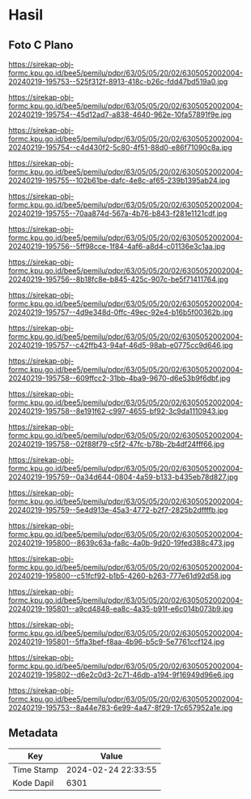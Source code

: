 # Hasil

## Foto C Plano

https://sirekap-obj-formc.kpu.go.id/bee5/pemilu/pdpr/63/05/05/20/02/6305052002004-20240219-195753--525f312f-8913-418c-b26c-fdd47bd519a0.jpg

https://sirekap-obj-formc.kpu.go.id/bee5/pemilu/pdpr/63/05/05/20/02/6305052002004-20240219-195754--45d12ad7-a838-4640-962e-10fa57891f9e.jpg

https://sirekap-obj-formc.kpu.go.id/bee5/pemilu/pdpr/63/05/05/20/02/6305052002004-20240219-195754--c4d430f2-5c80-4f51-88d0-e86f71090c8a.jpg

https://sirekap-obj-formc.kpu.go.id/bee5/pemilu/pdpr/63/05/05/20/02/6305052002004-20240219-195755--102b61be-dafc-4e8c-af65-239b1395ab24.jpg

https://sirekap-obj-formc.kpu.go.id/bee5/pemilu/pdpr/63/05/05/20/02/6305052002004-20240219-195755--70aa874d-567a-4b76-b843-f281e1121cdf.jpg

https://sirekap-obj-formc.kpu.go.id/bee5/pemilu/pdpr/63/05/05/20/02/6305052002004-20240219-195756--5ff98cce-1f84-4af6-a8d4-c01136e3c1aa.jpg

https://sirekap-obj-formc.kpu.go.id/bee5/pemilu/pdpr/63/05/05/20/02/6305052002004-20240219-195756--8b18fc8e-b845-425c-907c-be5f71411764.jpg

https://sirekap-obj-formc.kpu.go.id/bee5/pemilu/pdpr/63/05/05/20/02/6305052002004-20240219-195757--4d9e348d-0ffc-49ec-92e4-b16b5f00362b.jpg

https://sirekap-obj-formc.kpu.go.id/bee5/pemilu/pdpr/63/05/05/20/02/6305052002004-20240219-195757--c42ffb43-94af-46d5-98ab-e0775cc9d646.jpg

https://sirekap-obj-formc.kpu.go.id/bee5/pemilu/pdpr/63/05/05/20/02/6305052002004-20240219-195758--609ffcc2-31bb-4ba9-9670-d6e53b9f6dbf.jpg

https://sirekap-obj-formc.kpu.go.id/bee5/pemilu/pdpr/63/05/05/20/02/6305052002004-20240219-195758--8e191f62-c997-4655-bf92-3c9da1110943.jpg

https://sirekap-obj-formc.kpu.go.id/bee5/pemilu/pdpr/63/05/05/20/02/6305052002004-20240219-195758--02f88f79-c5f2-47fc-b78b-2b4df24fff66.jpg

https://sirekap-obj-formc.kpu.go.id/bee5/pemilu/pdpr/63/05/05/20/02/6305052002004-20240219-195759--0a34d644-0804-4a59-b133-b435eb78d827.jpg

https://sirekap-obj-formc.kpu.go.id/bee5/pemilu/pdpr/63/05/05/20/02/6305052002004-20240219-195759--5e4d913e-45a3-4772-b2f7-2825b2dffffb.jpg

https://sirekap-obj-formc.kpu.go.id/bee5/pemilu/pdpr/63/05/05/20/02/6305052002004-20240219-195800--8639c63a-fa8c-4a0b-9d20-19fed388c473.jpg

https://sirekap-obj-formc.kpu.go.id/bee5/pemilu/pdpr/63/05/05/20/02/6305052002004-20240219-195800--c51fcf92-b1b5-4260-b263-777e61d92d58.jpg

https://sirekap-obj-formc.kpu.go.id/bee5/pemilu/pdpr/63/05/05/20/02/6305052002004-20240219-195801--a9cd4848-ea8c-4a35-b91f-e6c014b073b9.jpg

https://sirekap-obj-formc.kpu.go.id/bee5/pemilu/pdpr/63/05/05/20/02/6305052002004-20240219-195801--5ffa3bef-f8aa-4b96-b5c9-5e7761ccf124.jpg

https://sirekap-obj-formc.kpu.go.id/bee5/pemilu/pdpr/63/05/05/20/02/6305052002004-20240219-195802--d6e2c0d3-2c71-46db-a194-9f16949d96e6.jpg

https://sirekap-obj-formc.kpu.go.id/bee5/pemilu/pdpr/63/05/05/20/02/6305052002004-20240219-195753--8a44e783-6e99-4a47-8f29-17c657952a1e.jpg


## Metadata

| Key        | Value               |
| ---------- | ------------------- |
| Time Stamp | 2024-02-24 22:33:55 |
| Kode Dapil | 6301                |



